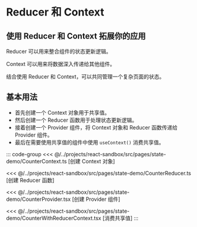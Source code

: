 # Reducer 和 Context

## 使用 Reducer 和 Context 拓展你的应用

Reducer 可以用来整合组件的状态更新逻辑。

Context 可以用来将数据深入传递给其他组件。

结合使用 Reducer 和 Context，可以共同管理一个复杂页面的状态。

## 基本用法

-   首先创建一个 Context 对象用于共享值。
-   然后创建一个 Reducer 函数用于处理状态更新逻辑。
-   接着创建一个 Provider 组件，将 Context 对象和 Reducer 函数传递给 Provider 组件。
-   最后在需要使用共享值的组件中使用 `useContext()` 消费共享值。

::: code-group
<<< @/../projects/react-sandbox/src/pages/state-demo/CounterContext.ts [创建 Context 对象]

<<< @/../projects/react-sandbox/src/pages/state-demo/CounterReducer.ts [创建 Reducer 函数]

<<< @/../projects/react-sandbox/src/pages/state-demo/CounterProvider.tsx [创建 Provider 组件]

<<< @/../projects/react-sandbox/src/pages/state-demo/CounterWithReducerContext.tsx [消费共享值]
:::
